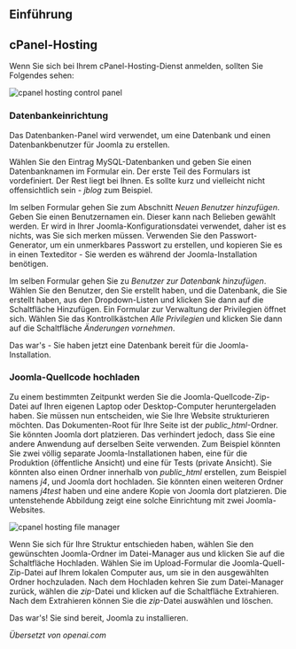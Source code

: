 <!-- Filename: J4.x:Hosting_Setup / Display title: cPanel-Hosting -->

## Einführung

## cPanel-Hosting

Wenn Sie sich bei Ihrem cPanel-Hosting-Dienst anmelden, sollten Sie Folgendes sehen:

![cpanel hosting control panel](../../../en/images/hosting/cpanel-hosting.png)

### Datenbankeinrichtung

Das Datenbanken-Panel wird verwendet, um eine Datenbank und einen Datenbankbenutzer für Joomla zu erstellen.

Wählen Sie den Eintrag MySQL-Datenbanken und geben Sie einen Datenbanknamen im Formular ein. Der erste Teil des Formulars ist vordefiniert. Der Rest liegt bei Ihnen. Es sollte kurz und vielleicht nicht offensichtlich sein - *jblog* zum Beispiel.

Im selben Formular gehen Sie zum Abschnitt *Neuen Benutzer hinzufügen*. Geben Sie einen Benutzernamen ein. Dieser kann nach Belieben gewählt werden. Er wird in Ihrer Joomla-Konfigurationsdatei verwendet, daher ist es nichts, was Sie sich merken müssen. Verwenden Sie den Passwort-Generator, um ein unmerkbares Passwort zu erstellen, und kopieren Sie es in einen Texteditor - Sie werden es während der Joomla-Installation benötigen.

Im selben Formular gehen Sie zu *Benutzer zur Datenbank hinzufügen*. Wählen Sie den Benutzer, den Sie erstellt haben, und die Datenbank, die Sie erstellt haben, aus den Dropdown-Listen und klicken Sie dann auf die Schaltfläche Hinzufügen. Ein Formular zur Verwaltung der Privilegien öffnet sich. Wählen Sie das Kontrollkästchen *Alle Privilegien* und klicken Sie dann auf die Schaltfläche *Änderungen vornehmen*.

Das war's - Sie haben jetzt eine Datenbank bereit für die Joomla-Installation.

### Joomla-Quellcode hochladen

Zu einem bestimmten Zeitpunkt werden Sie die Joomla-Quellcode-Zip-Datei auf Ihren eigenen Laptop oder Desktop-Computer heruntergeladen haben. Sie müssen nun entscheiden, wie Sie Ihre Website strukturieren möchten. Das Dokumenten-Root für Ihre Seite ist der *public_html*-Ordner. Sie könnten Joomla dort platzieren. Das verhindert jedoch, dass Sie eine andere Anwendung auf derselben Seite verwenden. Zum Beispiel könnten Sie zwei völlig separate Joomla-Installationen haben, eine für die Produktion (öffentliche Ansicht) und eine für Tests (private Ansicht). Sie könnten also einen Ordner innerhalb von *public_html* erstellen, zum Beispiel namens *j4*, und Joomla dort hochladen. Sie könnten einen weiteren Ordner namens *j4test* haben und eine andere Kopie von Joomla dort platzieren. Die untenstehende Abbildung zeigt eine solche Einrichtung mit zwei Joomla-Websites.

![cpanel hosting file manager](../../../en/images/hosting/cpanel-file-manager.png)

Wenn Sie sich für Ihre Struktur entschieden haben, wählen Sie den gewünschten Joomla-Ordner im Datei-Manager aus und klicken Sie auf die Schaltfläche Hochladen. Wählen Sie im Upload-Formular die Joomla-Quell-Zip-Datei auf Ihrem lokalen Computer aus, um sie in den ausgewählten Ordner hochzuladen. Nach dem Hochladen kehren Sie zum Datei-Manager zurück, wählen die *zip*-Datei und klicken auf die Schaltfläche Extrahieren. Nach dem Extrahieren können Sie die *zip*-Datei auswählen und löschen.

Das war's! Sie sind bereit, Joomla zu installieren.

*Übersetzt von openai.com*

